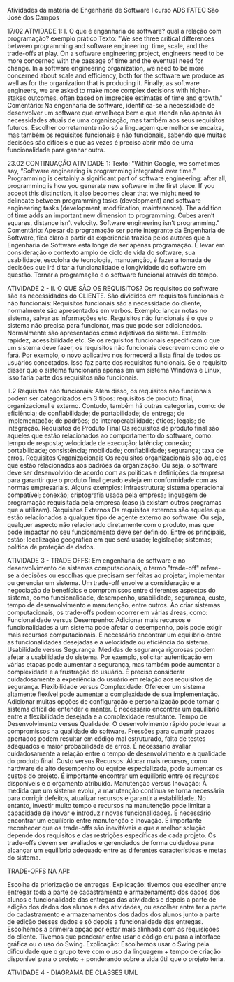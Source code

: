 Atividades da matéria de Engenharia de Software I curso ADS FATEC São José dos Campos

17/02 ATIVIDADE 1: 
I. O que é enganharia de software? qual a relação com programação? exemplo prático
Texto: "We see three critical differences between programming and software engineering: time, scale, and the trade-offs at play. On a software engineering project, engineers need to be more concerned with the passage of time and the eventual need for change. In a software engineering organization, we need to be more concerned about scale and efficiency, both for the software we produce as well as for the organization that is producing it. Finally, as software engineers, we are asked to make more complex decisions with higher-stakes outcomes, often based on imprecise estimates of time and growth."
Comentário: Na engenharia de software, identifica-se a necessidade de desenvolver um software que envelheça bem e que atenda não apenas às necessidades atuais de uma organização, mas também aos seus requisitos futuros. Escolher corretamente não só a linguagem que melhor se encaixa, mas também os requisitos funcionais e não funcionais, sabendo que muitas decisões são difíceis e que às vezes é preciso abrir mão de uma funcionalidade para ganhar outra.

23.02 CONTINUAÇÃO ATIVIDADE 1: Texto: "Within Google, we sometimes say, “Software engineering is programming integrated over time.” Programming is certainly a significant part of software engineering: after all, programming is how you generate new software in the first place. If you accept this distinction, it also becomes clear that we might need to delineate between programming tasks (development) and software engineering tasks (development, modification, maintenance). The addition of time adds an important new dimension to programming. Cubes aren’t squares, distance isn’t velocity. Software engineering isn’t programming."
Comentário: Apesar da programação ser parte integrante da Engenharia de Software, fica claro a partir da experiencia trazida pelos autores que a Engenharia de Software está longe de ser apenas programação. É levar em consideração o contexto amplo de ciclo de vida do software, sua usabilidade, escoloha de tecnologia, manutenção, é fazer a tomada de decisões que irá ditar a funcionalidade e longividade do software em questão. Tornar a programação e o software funcional através do tempo.

ATIVIDADE 2 - 
II. O QUE SÃO OS REQUISITOS?
Os requisitos do software são as necessidades do CLIENTE. São divididos em requisitos funcionais e não funcionais: Requisitos funcionais são a necessidade do cliente, normalmente são apresentados em verbos. Exemplo: lançar notas no sistema, salvar as informações etc. Requisitos não funcionais é o que o sistema não precisa para funcionar, mas que pode ser adicionados. Normalmente são apresentados como adjetivos do sistema. Exemplo: rapidez, acessibilidade etc.
Se os requisitos funcionais especificam o que um sistema deve fazer, os requisitos não funcionais descrevem como ele o fará. Por exemplo, o novo aplicativo nos fornecerá a lista final de todos os usuários conectados. Isso faz parte dos requisitos funcionais. Se o requisito disser que o sistema funcionaria apenas em um sistema Windows e Linux, isso faria parte dos requisitos não funcionais.

II.2 Requisitos não funcionais: Além disso, os requisitos não funcionais podem ser categorizados em 3 tipos: requisitos de produto final, organizacional e externo. Contudo, também há outras categorias, como: de eficiência; de confiabilidade; de portabilidade; de entrega; de implementação; de padrões; de interoperabilidade; éticos; legais; de integração.
Requisitos de Produto Final Os requisitos de produto final são aqueles que estão relacionados ao comportamento do software, como: tempo de resposta; velocidade de execução; latência; conexão; portabilidade; consistência; mobilidade; confiabilidade; segurança; taxa de erros.
Requisitos Organizacionais Os requisitos organizacionais são aqueles que estão relacionados aos padrões da organização. Ou seja, o software deve ser desenvolvido de acordo com as políticas e definições da empresa para garantir que o produto final gerado esteja em conformidade com as normas empresariais. Alguns exemplos: infraestrutura; sistema operacional compatível; conexão; criptografia usada pela empresa; linguagem de programação requisitada pela empresa (caso já existam outros programas que a utilizam).
Requisitos Externos Os requisitos externos são aqueles que estão relacionados a qualquer tipo de agente externo ao software. Ou seja, qualquer aspecto não relacionado diretamente com o produto, mas que pode impactar no seu funcionamento deve ser definido. Entre os principais, estão: localização geográfica em que será usado; legislação; sistemas; política de proteção de dados.

ATIVIDADE 3 - TRADE OFFS:
Em engenharia de software e no desenvolvimento de sistemas computacionais, o termo "trade-off" refere-se a decisões ou escolhas que precisam ser feitas ao projetar, implementar ou gerenciar um sistema. Um trade-off envolve a consideração e a negociação de benefícios e compromissos entre diferentes aspectos do sistema, como funcionalidade, desempenho, usabilidade, segurança, custo, tempo de desenvolvimento e manutenção, entre outros. Ao criar sistemas computacionais, os trade-offs podem ocorrer em várias áreas, como: Funcionalidade versus Desempenho: Adicionar mais recursos e funcionalidades a um sistema pode afetar o desempenho, pois pode exigir mais recursos computacionais. É necessário encontrar um equilíbrio entre as funcionalidades desejadas e a velocidade ou eficiência do sistema. Usabilidade versus Segurança: Medidas de segurança rigorosas podem afetar a usabilidade do sistema. Por exemplo, solicitar autenticação em várias etapas pode aumentar a segurança, mas também pode aumentar a complexidade e a frustração do usuário. É preciso considerar cuidadosamente a experiência do usuário em relação aos requisitos de segurança. Flexibilidade versus Complexidade: Oferecer um sistema altamente flexível pode aumentar a complexidade de sua implementação. Adicionar muitas opções de configuração e personalização pode tornar o sistema difícil de entender e manter. É necessário encontrar um equilíbrio entre a flexibilidade desejada e a complexidade resultante. Tempo de Desenvolvimento versus Qualidade: O desenvolvimento rápido pode levar a compromissos na qualidade do software. Pressões para cumprir prazos apertados podem resultar em código mal estruturado, falta de testes adequados e maior probabilidade de erros. É necessário avaliar cuidadosamente a relação entre o tempo de desenvolvimento e a qualidade do produto final. Custo versus Recursos: Alocar mais recursos, como hardware de alto desempenho ou equipe especializada, pode aumentar os custos do projeto. É importante encontrar um equilíbrio entre os recursos disponíveis e o orçamento atribuído. Manutenção versus Inovação: À medida que um sistema evolui, a manutenção contínua se torna necessária para corrigir defeitos, atualizar recursos e garantir a estabilidade. No entanto, investir muito tempo e recursos na manutenção pode limitar a capacidade de inovar e introduzir novas funcionalidades. É necessário encontrar um equilíbrio entre manutenção e inovação. É importante reconhecer que os trade-offs são inevitáveis e que a melhor solução depende dos requisitos e das restrições específicas de cada projeto. Os trade-offs devem ser avaliados e gerenciados de forma cuidadosa para alcançar um equilíbrio adequado entre as diferentes características e metas do sistema.

TRADE-OFFS NA API:

Escolha da priorização de entregas. Explicação: tivemos que escolher entre entregar toda a parte de cadastramento e armazenamento dos dados dos alunos e funcionalidade das entregas das atividades e depois a parte de edição dos dados dos alunos e das atividades, ou escolher entre ter a parte do cadastramento e armazenamentos dos dados dos alunos junto a parte de edição desses dados e só depois a funcionalidade das entregas. Escolhemos a primeira opção por estar mais alinhada com as requisições do cliente.
Tivemos que ponderar entre usar o código cru para a interface gráfica ou o uso do Swing. Explicação: Escolhemos usar o Swing pela dificuldade que o grupo teve com o uso da linguagem + tempo de criação disponível para o projeto + ponderando sobre a vida útil que o projeto teria.

ATIVIDADE 4 - DIAGRAMA DE CLASSES UML
